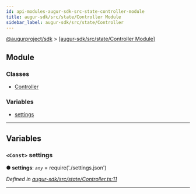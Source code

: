 ```yaml
---
id: api-modules-augur-sdk-src-state-controller-module
title: augur-sdk/src/state/Controller Module
sidebar_label: augur-sdk/src/state/Controller
---
```


[@augurproject/sdk](api-readme.md) > [[augur-sdk/src/state/Controller Module]](api-modules-augur-sdk-src-state-controller-module.md)

## Module

### Classes

* [Controller](api-classes-augur-sdk-src-state-controller-controller.md)

### Variables

* [settings](api-modules-augur-sdk-src-state-controller-module.md#settings)

---

## Variables

<a id="settings"></a>

### `<Const>` settings

**● settings**: *`any`* =  require('./settings.json')

*Defined in [augur-sdk/src/state/Controller.ts:11](https://github.com/AugurProject/augur/blob/304ca83772/packages/augur-sdk/src/state/Controller.ts#L11)*

___

